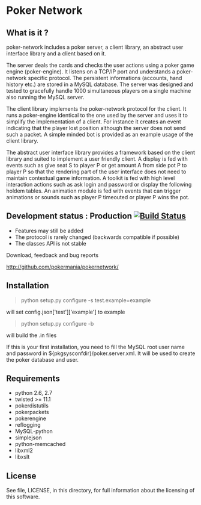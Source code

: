 Poker Network
=============


What is it ?
------------

poker-network includes a poker server, a client library, an abstract user
interface library and a client based on it.

The server deals the cards and checks the user actions using a poker game engine
(poker-engine). It listens on a TCP/IP port and understands a poker-network
specific protocol. The persistent informations (accounts, hand history etc.) are
stored in a MySQL database. The server was designed and tested to gracefully
handle 1000 simultaneous players on a single machine also running the MySQL
server.

The client library implements the poker-network protocol for the client. It runs
a poker-engine identical to the one used by the server and uses it to simplify
the implementation of a client. For instance it creates an event indicating that
the player lost position although the server does not send such a packet. A
simple minded bot is provided as an example usage of the client library.

The abstract user interface library provides a framework based on the client
library and suited to implement a user friendly client. A display is fed with
events such as give seat S to player P or get amount A from side pot P to player
P so that the rendering part of the user interface does not need to maintain
contextual game information. A toolkit is fed with high level interaction actions
such as ask login and password or display the following holdem tables. An
animation module is fed with events that can trigger animations or sounds such
as player P timeouted or player P wins the pot.


Development status : Production [![Build Status](https://travis-ci.org/pokermania/pokernetwork.png)](https://travis-ci.org/pokermania/pokernetwork)
-------------------------------

* Features may still be added
* The protocol is rarely changed (backwards compatible if possible)
* The classes API is not stable

Download, feedback and bug reports

http://github.com/pokermania/pokernetwork/


Installation
------------

> python setup.py configure -s test.example=example

will set config.json['test']['example'] to example

> python setup.py configure -b

will build the .in files

If this is your first installation, you need to fill the MySQL root user name
and password in ${pkgsysconfdir}/poker.server.xml. It will be used to create the
poker database and user.

Requirements
------------

* python 2.6, 2.7
* twisted >= 11.1
* pokerdistutils
* pokerpackets
* pokerengine
* reflogging
* MySQL-python
* simplejson
* python-memcached
* libxml2
* libxslt

License
-------

See file, LICENSE, in this directory, for full information about the
licensing of this software.
